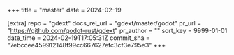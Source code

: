 +++
title = "master"
date = 2024-02-19

[extra]
repo = "gdext"
docs_rel_url = "gdext/master/godot"
pr_url = "https://github.com/godot-rust/gdext"
pr_author = ""
sort_key = 9999-01-01
date_time = 2024-02-19T17:05:31Z
commit_sha = "7ebccee459912148f99cc667627efc3cf3e795e3"
+++


